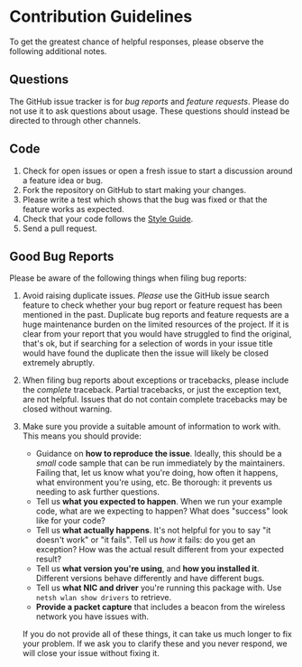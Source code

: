 # Contribution Guidelines

To get the greatest chance of helpful responses, please observe the
following additional notes.

## Questions

The GitHub issue tracker is for *bug reports* and *feature requests*. Please do
not use it to ask questions about usage. These questions should
instead be directed to through other channels.

## Code

1. Check for open issues or open a fresh issue to start a discussion around a feature idea or bug.
2. Fork the repository on GitHub to start making your changes.
3. Please write a test which shows that the bug was fixed or that the feature works as expected.
4. Check that your code follows the [Style Guide](https://github.com/joshschmelzle/lswifi/blob/main/STYLEGUIDE.md).
5. Send a pull request.

## Good Bug Reports

Please be aware of the following things when filing bug reports:

1. Avoid raising duplicate issues. *Please* use the GitHub issue search feature
   to check whether your bug report or feature request has been mentioned in
   the past. Duplicate bug reports and feature requests are a huge maintenance
   burden on the limited resources of the project. If it is clear from your
   report that you would have struggled to find the original, that's ok, but
   if searching for a selection of words in your issue title would have found
   the duplicate then the issue will likely be closed extremely abruptly.
2. When filing bug reports about exceptions or tracebacks, please include the
   *complete* traceback. Partial tracebacks, or just the exception text, are
   not helpful. Issues that do not contain complete tracebacks may be closed
   without warning.
3. Make sure you provide a suitable amount of information to work with. This
   means you should provide:

   - Guidance on **how to reproduce the issue**. Ideally, this should be a
     *small* code sample that can be run immediately by the maintainers.
     Failing that, let us know what you're doing, how often it happens, what
     environment you're using, etc. Be thorough: it prevents us needing to ask
     further questions.
   - Tell us **what you expected to happen**. When we run your example code,
     what are we expecting to happen? What does "success" look like for your
     code?
   - Tell us **what actually happens**. It's not helpful for you to say "it
     doesn't work" or "it fails". Tell us *how* it fails: do you get an
     exception? How was the actual result different from your expected result?
   - Tell us **what version you're using**, and
     **how you installed it**. Different versions behave
     differently and have different bugs.
   - Tell us **what NIC and driver** you're running this package with. Use `netsh wlan show drivers` to retrieve.
   - **Provide a packet capture** that includes a beacon from the wireless network you have issues with.

   If you do not provide all of these things, it can take us much longer to
   fix your problem. If we ask you to clarify these and you never respond, we
   will close your issue without fixing it.
